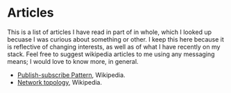 # Articles

This is a list of articles I have read in part of in whole, which I looked up becuase I was curious about something or other. I keep this here because it is reflective of changing interests, as well as of what I have recently on my stack. Feel free to suggest wikipedia articles to me using any messaging means; I would love to know more, in general.

- [Publish-subscribe Pattern](https://en.wikipedia.org/wiki/Publish%E2%80%93subscribe_pattern), Wikipedia.
- [Network topology](https://en.wikipedia.org/wiki/Network_topology), Wikipedia.

